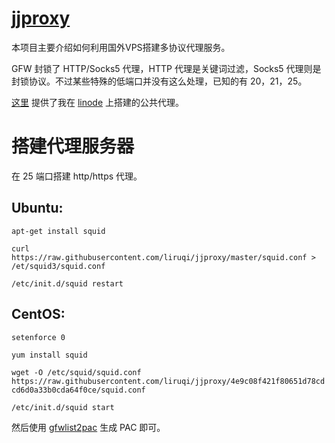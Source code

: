 [jjproxy](http://liruqi.github.io/jjproxy/)
=======

本项目主要介绍如何利用国外VPS搭建多协议代理服务。

GFW 封锁了 HTTP/Socks5 代理，HTTP 代理是关键词过滤，Socks5 代理则是封锁协议。不过某些特殊的低端口并没有这么处理，已知的有 20，21，25。

[这里](http://liruqi.github.io/jjproxy/) 提供了我在 [linode](https://www.linode.com/?r=cc93760c5a1b11a4d9c06ecfa4483bcce3d8f1e1) 上搭建的公共代理。

搭建代理服务器
==============

在 25 端口搭建 http/https 代理。

Ubuntu: 
-------
`apt-get install squid`

`curl https://raw.githubusercontent.com/liruqi/jjproxy/master/squid.conf > /et/squid3/squid.conf`

`/etc/init.d/squid restart`

CentOS:
-------
`setenforce 0`

`yum install squid`

`wget -O /etc/squid/squid.conf https://raw.githubusercontent.com/liruqi/jjproxy/4e9c08f421f80651d78cdcd6d0a33b0cda64f0ce/squid.conf`

`/etc/init.d/squid start`

然后使用 [gfwlist2pac](https://github.com/clowwindy/gfwlist2pac) 生成 PAC 即可。
